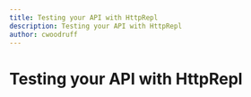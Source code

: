 ```yaml
---
title: Testing your API with HttpRepl
description: Testing your API with HttpRepl
author: cwoodruff
---
```

# Testing your API with HttpRepl